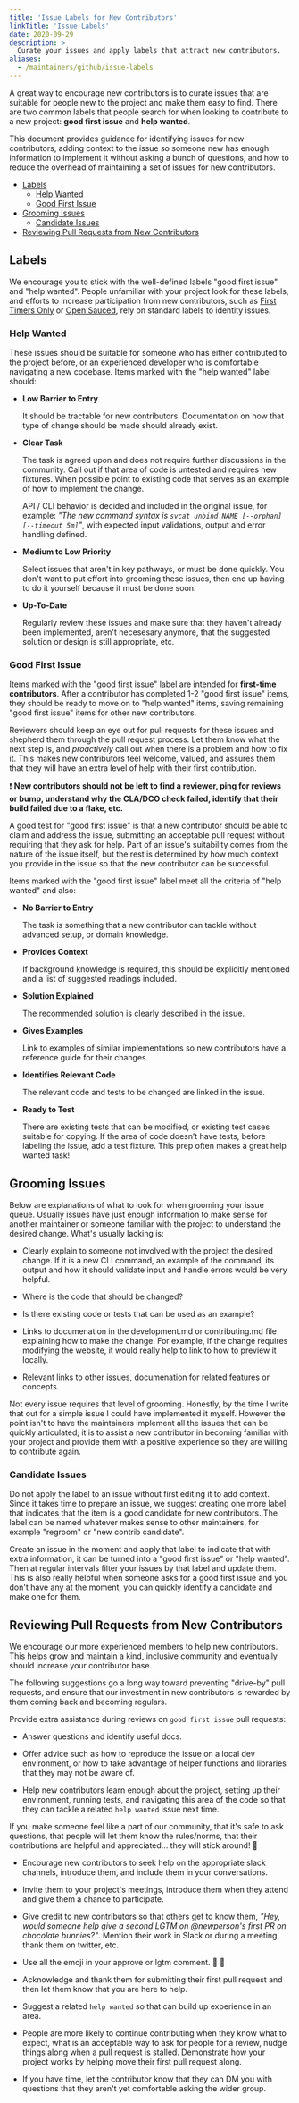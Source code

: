 ```yaml
---
title: 'Issue Labels for New Contributors'
linkTitle: 'Issue Labels'
date: 2020-09-29
description: >
  Curate your issues and apply labels that attract new contributors.
aliases:
  - /maintainers/github/issue-labels
---
```


A great way to encourage new contributors is to curate issues that are suitable
for people new to the project and make them easy to find. There are two common
labels that people search for when looking to contribute to a new project:
**good first issue** and **help wanted**.

This document provides guidance for identifying issues for new contributors,
adding context to the issue so someone new has enough information to implement
it without asking a bunch of questions, and how to reduce the overhead of
maintaining a set of issues for new contributors.

- [Labels](#labels)
  - [Help Wanted](#help-wanted)
  - [Good First Issue](#good-first-issue)
- [Grooming Issues](#grooming-issues)
  - [Candidate Issues](#candidate-issues)
- [Reviewing Pull Requests from New Contributors](#reviewing-pull-requests-from-new-contributors)

## Labels

We encourage you to stick with the well-defined labels "good first issue" and
"help wanted". People unfamiliar with your project look for these labels, and
efforts to increase participation from new contributors, such as [First Timers
Only] or [Open Sauced], rely on standard labels to identity issues.

### Help Wanted

These issues should be suitable for someone who has either contributed to the
project before, or an experienced developer who is comfortable navigating a new
codebase. Items marked with the "help wanted" label should:

- **Low Barrier to Entry**

  It should be tractable for new contributors. Documentation on how that type of
  change should be made should already exist.

- **Clear Task**

  The task is agreed upon and does not require further discussions in the
  community. Call out if that area of code is untested and requires new
  fixtures. When possible point to existing code that serves as an example of
  how to implement the change.

  API / CLI behavior is decided and included in the original issue, for example:
  _"The new command syntax is `svcat unbind NAME [--orphan] [--timeout 5m]`"_,
  with expected input validations, output and error handling defined.

- **Medium to Low Priority**

  Select issues that aren't in key pathways, or must be done quickly. You don't
  want to put effort into grooming these issues, then end up having to do it
  yourself because it must be done soon.

- **Up-To-Date**

  Regularly review these issues and make sure that they haven't already been
  implemented, aren't necesesary anymore, that the suggested solution or design
  is still appropriate, etc.

### Good First Issue

Items marked with the "good first issue" label are intended for **first-time
contributors**. After a contributor has completed 1-2 "good first issue" items,
they should be ready to move on to "help wanted" items, saving remaining "good
first issue" items for other new contributors.

Reviewers should keep an eye out for pull requests for these issues and shepherd
them through the pull request process. Let them know what the next step is, and
_proactively_ call out when there is a problem and how to fix it. This makes new
contributors feel welcome, valued, and assures them that they will have an extra
level of help with their first contribution.

❗️ **New contributors should not be left to find a reviewer, ping for reviews or
bump, understand why the CLA/DCO check failed, identify that their build failed
due to a flake, etc.**

A good test for "good first issue" is that a new contributor should be able to
claim and address the issue, submitting an acceptable pull request without
requiring that they ask for help. Part of an issue's suitability comes from the
nature of the issue itself, but the rest is determined by how much context you
provide in the issue so that the new contributor can be successful.

Items marked with the "good first issue" label meet all the criteria of "help
wanted" and also:

- **No Barrier to Entry**

  The task is something that a new contributor can tackle without advanced
  setup, or domain knowledge.

- **Provides Context**

  If background knowledge is required, this should be explicitly mentioned and a
  list of suggested readings included.

- **Solution Explained**

  The recommended solution is clearly described in the issue.

- **Gives Examples**

  Link to examples of similar implementations so new contributors have a
  reference guide for their changes.

- **Identifies Relevant Code**

  The relevant code and tests to be changed are linked in the issue.

- **Ready to Test**

  There are existing tests that can be modified, or existing test cases suitable
  for copying. If the area of code doesn’t have tests, before labeling the
  issue, add a test fixture. This prep often makes a great help wanted task!

## Grooming Issues

Below are explanations of what to look for when grooming your issue queue.
Usually issues have just enough information to make sense for another maintainer
or someone familiar with the project to understand the desired change. What's
usually lacking is:

- Clearly explain to someone not involved with the project the desired change.
  If it is a new CLI command, an example of the command, its output and how it
  should validate input and handle errors would be very helpful.

- Where is the code that should be changed?

- Is there existing code or tests that can be used as an example?

- Links to documenation in the development.md or contributing.md file explaining
  how to make the change. For example, if the change requires modifying the
  website, it would really help to link to how to preview it locally.

- Relevant links to other issues, documenation for related features or concepts.

Not every issue requires that level of grooming. Honestly, by the time I write
that out for a simple issue I could have implemented it myself. However the
point isn't to have the maintainers implement all the issues that can be quickly
articulated; it is to assist a new contributor in becoming familiar with your
project and provide them with a positive experience so they are willing to
contribute again.

### Candidate Issues

Do not apply the label to an issue without first editing it to add context.
Since it takes time to prepare an issue, we suggest creating one more label that
indicates that the item is a good candidate for new contributors. The label can
be named whatever makes sense to other maintainers, for example "regroom" or
"new contrib candidate".

Create an issue in the moment and apply that label to indicate that with extra
information, it can be turned into a "good first issue" or "help wanted". Then
at regular intervals filter your issues by that label and update them. This is
also really helpful when someone asks for a good first issue and you don't have
any at the moment, you can quickly identify a candidate and make one for them.

## Reviewing Pull Requests from New Contributors

We encourage our more experienced members to help new contributors. This helps
grow and maintain a kind, inclusive community and eventually should increase
your contributor base.

The following suggestions go a long way toward preventing "drive-by" pull
requests, and ensure that our investment in new contributors is rewarded by them
coming back and becoming regulars.

Provide extra assistance during reviews on `good first issue` pull requests:

- Answer questions and identify useful docs.

- Offer advice such as how to reproduce the issue on a local dev environment, or
  how to take advantage of helper functions and libraries that they may not be
  aware of.

- Help new contributors learn enough about the project, setting up their
  environment, running tests, and navigating this area of the code so that they
  can tackle a related `help wanted` issue next time.

If you make someone feel like a part of our community, that it's safe to ask
questions, that people will let them know the rules/norms, that their
contributions are helpful and appreciated... they will stick around! 🌈

- Encourage new contributors to seek help on the appropriate slack channels,
  introduce them, and include them in your conversations.

- Invite them to your project's meetings, introduce them when they attend and
  give them a chance to participate.

- Give credit to new contributors so that others get to know them, _"Hey, would
  someone help give a second LGTM on @newperson's first PR on chocolate
  bunnies?"_. Mention their work in Slack or during a meeting, thank them on
  twitter, etc.

- Use all the emoji in your approve or lgtm comment. 💖 🚀

- Acknowledge and thank them for submitting their first pull request and then
  let them know that you are here to help.

- Suggest a related `help wanted` so that can build up experience in an area.

- People are more likely to continue contributing when they know what to expect,
  what is an acceptable way to ask for people for a review, nudge things along
  when a pull request is stalled. Demonstrate how your project works by helping
  move their first pull request along.

- If you have time, let the contributor know that they can DM you with questions
  that they aren't yet comfortable asking the wider group.

[First Timers Only]: https://www.firsttimersonly.com/
[Open Sauced]: https://opensauced.pizza/
